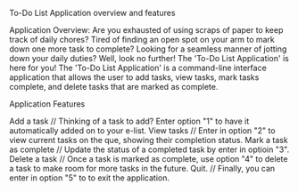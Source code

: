 To-Do List Application overview and features

Application Overview: Are you exhausted of using scraps of paper to keep track of daily chores? 
Tired of finding an open spot on your arm to mark down one more task to complete? 
Looking for a seamless manner of jotting down your daily duties? Well, look no further! 
The 'To-Do List Application' is here for you! The 'To-Do List Application' is a command-line interface application
that allows the user to add tasks, view tasks, mark tasks complete, and delete tasks that are marked as complete.

Application Features

Add a task // Thinking of a task to add? Enter option "1" to have it automatically added on to your e-list.
View tasks // Enter in option "2" to view current tasks on the que, showing their completion status.
Mark a task as complete // Update the status of a completed task by enter in optioin "3".
Delete a task // Once a task is marked as complete, use option "4" to delete a task to make room for more tasks in the future.
Quit. // Finally, you can enter in option "5" to to exit the application.
